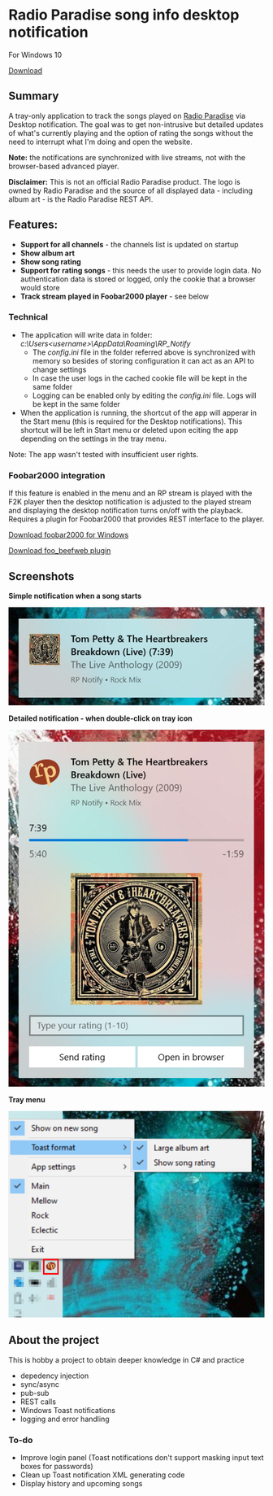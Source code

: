 # Radio Paradise song info desktop notification
For Windows 10

[Download](https://github.com/gvajda/radio-paradise-song-notification/releases/latest/download/RP_Notify.exe)

## Summary

A tray-only application to track the songs played on [Radio Paradise](https://radioparadise.com/) via Desktop notification.
The goal was to get non-intrusive but detailed updates of what's currently playing and the option of rating the songs without the need to interrupt what I'm doing and open the website.

**Note:** the notifications are synchronized with live streams, not with the browser-based advanced player.

**Disclaimer:** This is not an official Radio Paradise product. The logo is owned by Radio Paradise and the source of all displayed data - including album art - is the Radio Paradise REST API.

## Features:

- **Support for all channels** - the channels list is updated on startup
- **Show album art**
- **Show song rating**
- **Support for rating songs** - this needs the user to provide login data. No authentication data is stored or logged, only the cookie that a browser would store
- **Track stream played in Foobar2000 player** - see below

### Technical
 - The application will write data in folder:
 *c:\Users\<username>\AppData\Roaming\RP_Notify*
    - The *config.ini* file in the folder referred above is synchronized with memory so besides of storing configuration it can act as an API to change settings
    - In case the user logs in the cached cookie file will be kept in the same folder
    - Logging can be enabled only by editing the *config.ini* file. Logs will be kept in the same folder
- When the application is running, the shortcut of the app will apperar in the Start menu (this is required for the Desktop notifications). This shortcut will be left in Start menu or deleted upon eciting the app depending on the settings in the tray menu.

 Note: The app wasn't tested with insufficient user rights.

### Foobar2000 integration

If this feature is enabled in the menu and an RP stream is played with the F2K player then the desktop notification is adjusted to the played stream and displaying the desktop notification turns on/off with the playback. Requires a plugin for Foobar2000 that provides REST interface to the player.

[Download foobar2000 for Windows](https://www.foobar2000.org/download)

[Download foo_beefweb plugin](https://www.foobar2000.org/components/view/foo_beefweb)


## Screenshots

**Simple notification when a song starts**

![notification-simple](.screenshots/notification-simple.png)

**Detailed notification - when double-click on tray icon**

![notification-detailed](.screenshots/notification-detailed.png)

**Tray menu**

![tray-menu](.screenshots/tray-menu.png)


## About the project
This is hobby a project to obtain deeper knowledge in C# and practice 
- depedency injection
- sync/async
- pub-sub
- REST calls
- Windows Toast notifications
- logging and error handling

### To-do
- Improve login panel (Toast notifications don't support masking input text boxes for passwords)
- Clean up Toast notification XML generating code
- Display history and upcoming songs
